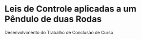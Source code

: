 # Leis de Controle aplicadas a um Pêndulo de duas Rodas

Desenvolvimento do Trabalho de Conclusão de Curso
